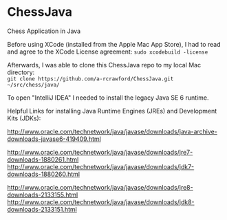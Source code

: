 # ChessJava

Chess Application in Java

Before using XCode (installed from the Apple Mac App Store), I had to read and agree to the XCode License agreement: `sudo xcodebuild -license`

Afterwards, I was able to clone this ChessJava repo to my local Mac directory:<br>
`git clone https://github.com/a-rcrawford/ChessJava.git ~/src/chess/java/`

To open "IntelliJ IDEA" I needed to install the legacy Java SE 6 runtime.

Helpful Links for installing Java Runtime Engines (JREs) and Development Kits (JDKs):

http://www.oracle.com/technetwork/java/javase/downloads/java-archive-downloads-javase6-419409.html

http://www.oracle.com/technetwork/java/javase/downloads/jre7-downloads-1880261.html
http://www.oracle.com/technetwork/java/javase/downloads/jdk7-downloads-1880260.html

http://www.oracle.com/technetwork/java/javase/downloads/jre8-downloads-2133155.html
http://www.oracle.com/technetwork/java/javase/downloads/jdk8-downloads-2133151.html

